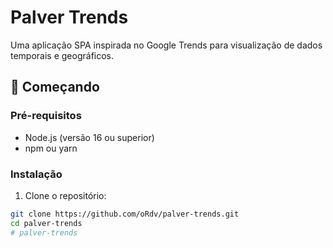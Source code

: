# Palver Trends

Uma aplicação SPA inspirada no Google Trends para visualização de dados temporais e geográficos.

## 🚀 Começando

### Pré-requisitos

- Node.js (versão 16 ou superior)
- npm ou yarn

### Instalação

1. Clone o repositório:
```bash
git clone https://github.com/oRdv/palver-trends.git
cd palver-trends
#   p a l v e r - t r e n d s  
 